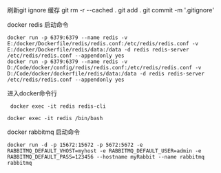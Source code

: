 刷新git ignore 缓存
git rm -r --cached .
git add .
git commit -m '.gitignore'

docker redis 启动命令

```shell
docker run -p 6379:6379 --name redis -v E:/docker/Dockerfile/redis/redis.conf:/etc/redis/redis.conf -v E:/docker/Dockerfile/redis/data:/data -d redis redis-server /etc/redis/redis.conf --appendonly yes
docker run -p 6379:6379 --name redis -v D:/Code/docker/config/redis/redis.conf:/etc/redis/redis.conf -v D:/Code/docker/dockerfile/redis/data:/data -d redis redis-server /etc/redis/redis.conf --appendonly yes

```
进入docker命令行
```shell
 docker exec -it redis redis-cli
```
```shell
docker exec -it redis /bin/bash
```

docker rabbitmq 启动命令

```shell
docker run -d -p 15672:15672 -p 5672:5672 -e RABBITMQ_DEFAULT_VHOST=myhost -e RABBITMQ_DEFAULT_USER=admin -e RABBITMQ_DEFAULT_PASS=123456 --hostname myRabbit --name rabbitmq rabbitmq
```